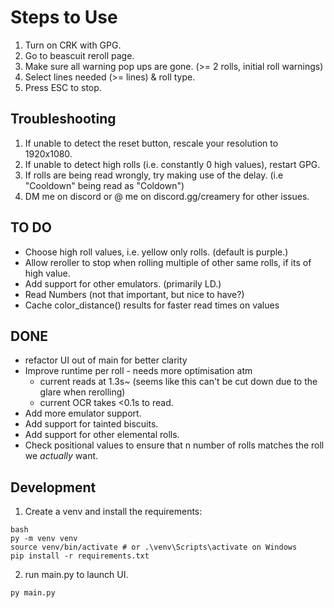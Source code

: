 # Steps to Use
1) Turn on CRK with GPG.
2) Go to beascuit reroll page. 
3) Make sure all warning pop ups are gone. (>= 2 rolls, initial roll warnings)
4) Select lines needed (>= lines) & roll type. 
5) Press ESC to stop.

## Troubleshooting
1) If unable to detect the reset button, rescale your resolution to 1920x1080.
2) If unable to detect high rolls (i.e. constantly 0 high values), restart GPG.
3) If rolls are being read wrongly, try making use of the delay. (i.e "Cooldown" being read as "Coldown")
4) DM me on discord or @ me on discord.gg/creamery for other issues.

## TO DO
* Choose high roll values, i.e. yellow only rolls. (default is purple.)
* Allow reroller to stop when rolling multiple of other same rolls, if its of high value.
* Add support for other emulators. (primarily LD.)
* Read Numbers (not that important, but nice to have?)
* Cache color_distance() results for faster read times on values

## DONE
* refactor UI out of main for better clarity
* Improve runtime per roll - needs more optimisation atm
    * current reads at 1.3s~ (seems like this can't be cut down due to the glare when rerolling)
    * current OCR takes <0.1s to read.
* Add more emulator support. 
* Add support for tainted biscuits.
* Add support for other elemental rolls.
* Check positional values to ensure that n number of rolls matches the roll we _actually_ want.

## Development

1. Create a venv and install the requirements:
```
bash
py -m venv venv
source venv/bin/activate # or .\venv\Scripts\activate on Windows
pip install -r requirements.txt
```

2. run main.py to launch UI.
```
py main.py
```